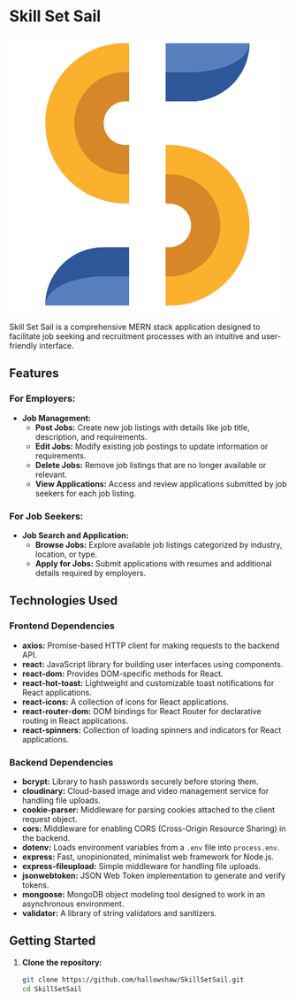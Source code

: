 # Skill Set Sail

![Skillset Logo](Frontend/public/Favicon.png)

Skill Set Sail is a comprehensive MERN stack application designed to facilitate job seeking and recruitment processes with an intuitive and user-friendly interface.

## Features

### For Employers:

- **Job Management:**
  - **Post Jobs:** Create new job listings with details like job title, description, and requirements.
  - **Edit Jobs:** Modify existing job postings to update information or requirements.
  - **Delete Jobs:** Remove job listings that are no longer available or relevant.
  - **View Applications:** Access and review applications submitted by job seekers for each job listing.

### For Job Seekers:

- **Job Search and Application:**
  - **Browse Jobs:** Explore available job listings categorized by industry, location, or type.
  - **Apply for Jobs:** Submit applications with resumes and additional details required by employers.

## Technologies Used

### Frontend Dependencies

- **axios:** Promise-based HTTP client for making requests to the backend API.
- **react:** JavaScript library for building user interfaces using components.
- **react-dom:** Provides DOM-specific methods for React.
- **react-hot-toast:** Lightweight and customizable toast notifications for React applications.
- **react-icons:** A collection of icons for React applications.
- **react-router-dom:** DOM bindings for React Router for declarative routing in React applications.
- **react-spinners:** Collection of loading spinners and indicators for React applications.

### Backend Dependencies

- **bcrypt:** Library to hash passwords securely before storing them.
- **cloudinary:** Cloud-based image and video management service for handling file uploads.
- **cookie-parser:** Middleware for parsing cookies attached to the client request object.
- **cors:** Middleware for enabling CORS (Cross-Origin Resource Sharing) in the backend.
- **dotenv:** Loads environment variables from a `.env` file into `process.env`.
- **express:** Fast, unopinionated, minimalist web framework for Node.js.
- **express-fileupload:** Simple middleware for handling file uploads.
- **jsonwebtoken:** JSON Web Token implementation to generate and verify tokens.
- **mongoose:** MongoDB object modeling tool designed to work in an asynchronous environment.
- **validator:** A library of string validators and sanitizers.

## Getting Started

1. **Clone the repository:**
   ```bash
   git clone https://github.com/hallowshaw/SkillSetSail.git
   cd SkillSetSail
